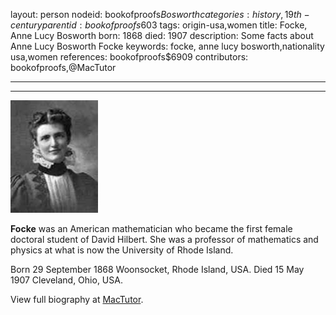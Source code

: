 layout: person
nodeid: bookofproofs$Bosworth
categories: history,19th-century
parentid: bookofproofs$603
tags: origin-usa,women
title: Focke, Anne Lucy Bosworth
born: 1868
died: 1907
description: Some facts about Anne Lucy Bosworth Focke
keywords: focke, anne lucy bosworth,nationality usa,women
references: bookofproofs$6909
contributors: bookofproofs,@MacTutor

---


---

![Bosworth.jpg](https://github.com/bookofproofs/bookofproofs.github.io/blob/main/_sources/_assets/images/portraits/Bosworth.jpg?raw=true)

**Focke** was an American mathematician who became the first female doctoral student of David Hilbert. She was a professor of mathematics and physics at what is now the University of Rhode Island.

Born 29 September 1868 Woonsocket, Rhode Island, USA. Died 15 May 1907 Cleveland, Ohio, USA.


View full biography at [MacTutor](https://mathshistory.st-andrews.ac.uk/Biographies/Bosworth/).